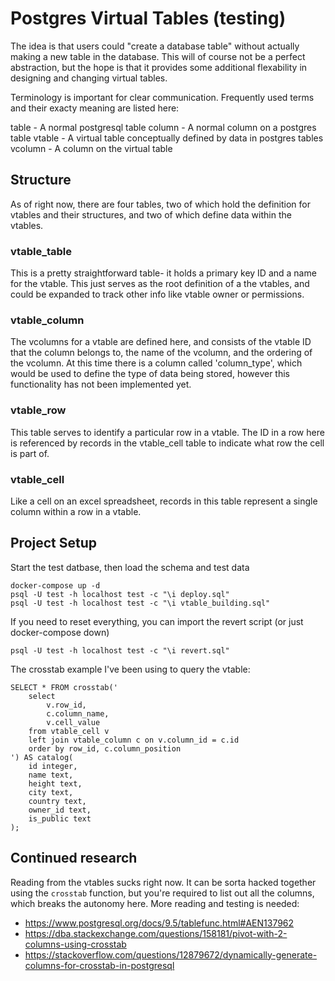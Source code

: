 # Postgres Virtual Tables (testing)

The idea is that users could "create a database table" without actually making a
new table in the database. This will of course not be a perfect abstraction, but
the hope is that it provides some additional flexability in designing and changing
virtual tables.

Terminology is important for clear communication. Frequently used terms and their
exacty meaning are listed here:

table - A normal postgresql table
column - A normal column on a postgres table
vtable - A virtual table conceptually defined by data in postgres tables
vcolumn - A column on the virtual table

## Structure

As of right now, there are four tables, two of which hold the definition for
vtables and their structures, and two of which define data within the vtables.

### vtable_table

This is a pretty straightforward table- it holds a primary key ID and a name for
the vtable. This just serves as the root definition of a the vtables, and could be
expanded to track other info like vtable owner or permissions.

### vtable_column

The vcolumns for a vtable are defined here, and consists of the vtable ID that
the column belongs to, the name of the vcolumn, and the ordering of the vcolumn.
At this time there is a column called 'column_type', which would be used to
define the type of data being stored, however this functionality has not been
implemented yet.

### vtable_row

This table serves to identify a particular row in a vtable. The ID in a row here
is referenced by records in the vtable_cell table to indicate what row the cell
is part of.

### vtable_cell

Like a cell on an excel spreadsheet, records in this table represent a single
column within a row in a vtable.

## Project Setup

Start the test datbase, then load the schema and test data

```
docker-compose up -d
psql -U test -h localhost test -c "\i deploy.sql"
psql -U test -h localhost test -c "\i vtable_building.sql"
```

If you need to reset everything, you can import the revert script (or just
docker-compose down)

```
psql -U test -h localhost test -c "\i revert.sql"
```

The crosstab example I've been using to query the vtable:

```
SELECT * FROM crosstab('
    select
        v.row_id,
        c.column_name,
        v.cell_value
    from vtable_cell v
    left join vtable_column c on v.column_id = c.id
    order by row_id, c.column_position
') AS catalog(
    id integer,
    name text,
    height text,
    city text,
    country text,
    owner_id text,
    is_public text
);
```

## Continued research

Reading from the vtables sucks right now. It can be sorta hacked together using
the `crosstab` function, but you're required to list out all the columns, which
breaks the autonomy here. More reading and testing is needed:

- https://www.postgresql.org/docs/9.5/tablefunc.html#AEN137962
- https://dba.stackexchange.com/questions/158181/pivot-with-2-columns-using-crosstab
- https://stackoverflow.com/questions/12879672/dynamically-generate-columns-for-crosstab-in-postgresql